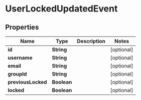 
# UserLockedUpdatedEvent

## Properties
Name | Type | Description | Notes
------------ | ------------- | ------------- | -------------
**id** | **String** |  |  [optional]
**username** | **String** |  |  [optional]
**email** | **String** |  |  [optional]
**groupId** | **String** |  |  [optional]
**previousLocked** | **Boolean** |  |  [optional]
**locked** | **Boolean** |  |  [optional]



